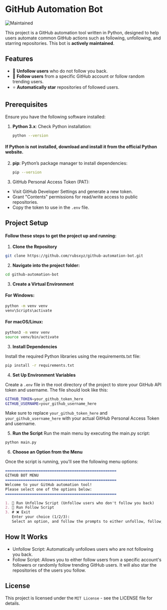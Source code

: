# GitHub Automation Bot

![Maintained](https://img.shields.io/badge/Maintained-yes-green.svg)

This project is a GitHub automation tool written in Python, designed to help users automate common GitHub actions such as following, unfollowing, and starring repositories. This bot is **actively maintained**.

## Features

- 🧹 **Unfollow users** who do not follow you back.
- 👥 **Follow users** from a specific GitHub account or follow random trending users.
- ⭐ **Automatically star** repositories of followed users.

## Prerequisites

Ensure you have the following software installed:

1. **Python 3.x**: Check Python installation:

   ```bash
   python --version
   ```

#### If Python is not installed, download and install it from the official Python website.

2. **pip**: Python’s package manager to install dependencies:

   ```bash
   pip --version
   ```

3. GitHub Personal Access Token (PAT):

- Visit GitHub Developer Settings and generate a new token.
- Grant "Contents" permissions for read/write access to public repositories.
- Copy the token to use in the `.env` file.

## Project Setup

#### Follow these steps to get the project up and running:

1. **Clone the Repository**

```bash
git clone https://github.com/rubsxyz/github-automation-bot.git
```

2. **Navigate into the project folder:**

```bash
cd github-automation-bot
```

3. **Create a Virtual Environment**

#### For Windows:

```bash
python -m venv venv
venv\Scripts\activate
```

#### For macOS/Linux:

```bash
python3 -m venv venv
source venv/bin/activate
```

3. **Install Dependencies**

Install the required Python libraries using the requirements.txt file:

```bash
pip install -r requirements.txt
```

4. **Set Up Environment Variables**

Create a `.env` file in the root directory of the project to store your GitHub API token and username. The file should look like this:

```bash
GITHUB_TOKEN=your_github_token_here
GITHUB_USERNAME=your_github_username_here
```

Make sure to replace `your_github_token_here` and `your_github_username_here` with your actual GitHub Personal Access Token and username.

5. **Run the Script**
   Run the main menu by executing the main.py script:

```bash
python main.py
```

6. **Choose an Option from the Menu**

Once the script is running, you'll see the following menu options:

```markdown
==================================================
GITHUB BOT MENU
==================================================
Welcome to your GitHub automation tool!
Please select one of the options below:
==================================================

1. 🧹 Run Unfollow Script (Unfollow users who don't follow you back)
2. 👥 Run Follow Script
3. # ❌ Exit
   Enter your choice (1/2/3):
   Select an option, and follow the prompts to either unfollow, follow, or exit the program.
```

## How It Works

- Unfollow Script: Automatically unfollows users who are not following you back.
- Follow Script: Allows you to either follow users from a specific account's followers or randomly follow trending GitHub users. It will also star the repositories of the users you follow.

## License

This project is licensed under the `MIT License` - see the LICENSE file for details.
